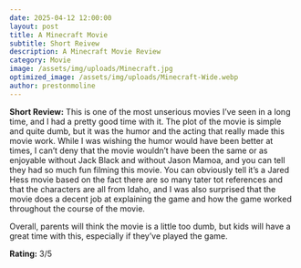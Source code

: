 ```yaml
---
date: 2025-04-12 12:00:00
layout: post
title: A Minecraft Movie
subtitle: Short Reivew
description: A Minecraft Movie Review
category: Movie
image: /assets/img/uploads/Minecraft.jpg
optimized_image: /assets/img/uploads/Minecraft-Wide.webp
author: prestonmoline
---
```


**Short Review:**
This is one of the most unserious movies I’ve seen in a long time, and I had a pretty good time with it. The plot of the movie is simple and quite dumb, but it was the humor and the acting that really made this movie work. While I was wishing the humor would have been better at times, I can’t deny that the movie wouldn’t have been the same or as enjoyable without Jack Black and without Jason Mamoa, and you can tell they had so much fun filming this movie. You can obviously tell it’s a Jared Hess movie based on the fact there are so many tater tot references and that the characters are all from Idaho, and I was also surprised that the movie does a decent job at explaining the game and how the game worked throughout the course of the movie. 

Overall, parents will think the movie is a little too dumb, but kids will have a great time with this, especially if they’ve played the game.


**Rating:**
3/5
